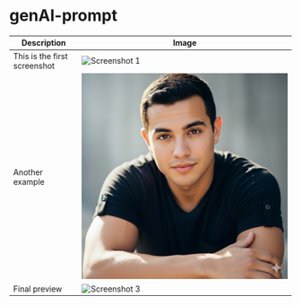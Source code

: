 # genAI-prompt
| Description | Image |
|-------------|-------|
| This is the first screenshot | ![Screenshot 1](images/screenshot1.png) |
| Another example | ![Screenshot 2](images/sample1.png) |
| Final preview | ![Screenshot 3](https://example.com/screenshot3.png) |
